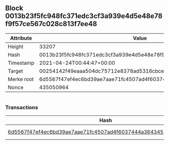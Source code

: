 ## Block 0013b23f5fc948fc371edc3cf3a939e4d5e48e78f9f57ce567c028c813f7ee48

Attribute | Value
--- | ---
Height | 33207
Hash | 0013b23f5fc948fc371edc3cf3a939e4d5e48e78f9f57ce567c028c813f7ee48
Timestamp | 2021-04-24T00:44:47+00:00
Target | 00254142f49eaaa504dc75712e8378ad5316cbcead634704b3734b6271167cc4
Merke root | 6d5567f47ef4ec6bd39ae7aae71fc4507ad4f6037444a3643453380e5c9fb694
Nonce | 435050964

```

```

### Transactions

Hash | Amount
--- | ---
[6d5567f47ef4ec6bd39ae7aae71fc4507ad4f6037444a3643453380e5c9fb694](6d5567f47ef4ec6bd39ae7aae71fc4507ad4f6037444a3643453380e5c9fb694.md) | 10.00000000 SKEPTI 
